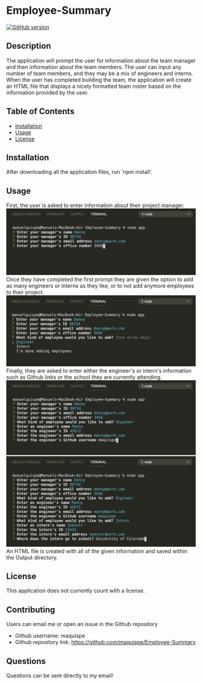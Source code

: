 # Employee-Summary
[![GitHub version](https://badge.fury.io/gh/boennemann%2Fbadges.svg)](http://badge.fury.io/gh/boennemann%2Fbadges)
## Description
The application will prompt the user for information about the team manager and then information about the team members. The user can input any number of team members, and they may be a mix of engineers and interns. When the user has completed building the team, the application will create an HTML file that displays a nicely formatted team roster based on the information provided by the user.
## Table of Contents
    
* [Installation](#installation)
* [Usage](#usage)
* [License](#license)

## Installation

After downloading all the application files, run 'npm install'.

## Usage

First, the user is asked to enter information about their project manager.
![](Images/Screenshot-1.png)
Once they have completed the first prompt they are given the option to add as many engineers or interns as they like, or to not add anymore employees to their project.
![](Images/Screenshot-2.png)
Finally, they are asked to enter either the engineer's or intern's information such as Github links or the school they are currently attending.
![](Images/Screenshot-3.png)
![](Images/Screenshot-4.png)
An HTML file is created with all of the given information and saved within the Output directory.


## License

This application does not currently count with a license.

## Contributing

Users can email me or open an issue in the Github repository
* Github username: maquispe
* Github repository link: https://github.com/maquispe/Employee-Summary

## Questions

Questions can be sent directly to my email!
